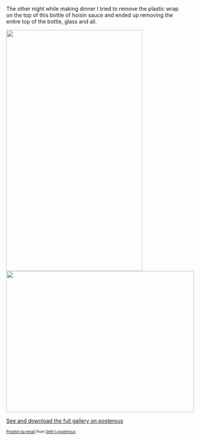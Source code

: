 The other night while making dinner I tried to remove the plastic wrap <br />on the top of this bottle of hoisin sauce and ended up removing the <br />entire top of the bottle, glass and all.<p><img src="http://posterous.com/getfile/files.posterous.com/sfalcon/r3FjY2XNTSjktvEZkTQmBuvX0WV1ekB8xjmAGcnV6IwUhtDma6jPvq4WSJiy/saber-open-hoison.jpg" width="362" height="640"/> <a href='http://posterous.com/getfile/files.posterous.com/sfalcon/C6W2a2A5IO3apeFs0z72JQMTSAdq8DN89OWiNJf46EIwMkNXvNcDu3MaHvco/hoison-top.jpg'><img src="http://posterous.com/getfile/files.posterous.com/sfalcon/K43GGgCv2ECmr3HWzoxBeWEeWyPL03k1VuRdJamkLA1Zbs0brfoV36uEQF7y/hoison-top.jpg.scaled.500.jpg" width="500" height="375"/></a> <div><a href='http://sfalcon.posterous.com/how-to-open-hoisin-sauce-with-a-saber'>See and download the full gallery on posterous</a></div></p><p style="font-size: 10px;">  <a href="http://posterous.com">Posted via email</a>   from <a href="http://sfalcon.posterous.com/how-to-open-hoisin-sauce-with-a-saber">Seth's posterous</a>  </p>

